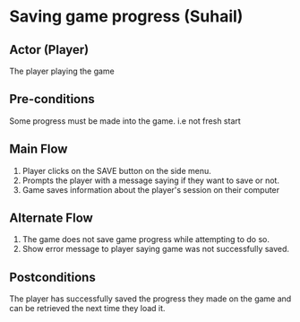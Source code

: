 
# Saving game progress (Suhail)

## Actor (Player)

The player playing the game

## Pre-conditions

Some progress must be made into the game. i.e not fresh start

## Main Flow

1) Player clicks on the SAVE button on the side menu. 
2) Prompts the player with a message saying if they want to save or not.
3) Game saves information about the player's session on their computer

## Alternate Flow

1) The game does not save game progress while attempting to do so.
2) Show error message to player saying game was not successfully saved.

## Postconditions

The player has successfully saved the progress they made on the game and can be retrieved the next time they load it.
